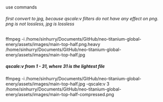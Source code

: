 use commands

###### first convert to jpg, because qscale:v filters do not have any effect on png. png is not lossless, jpg is lossless
ffmpeg -i /home/sinhurry/Documents/GitHub/neo-titanium-global-enery/assets/images/main-top-half.png.heavy /home/sinhurry/Documents/GitHub/neo-titanium-global-enery/assets/images/main-top-half.jpg

##### qscale:v from 1 - 31, where 31 is the lightest file
ffmpeg -i /home/sinhurry/Documents/GitHub/neo-titanium-global-enery/assets/images/main-top-half.jpg -qscale:v 3 /home/sinhurry/Documents/GitHub/neo-titanium-global-enery/assets/images/main-top-half-compressed.png

